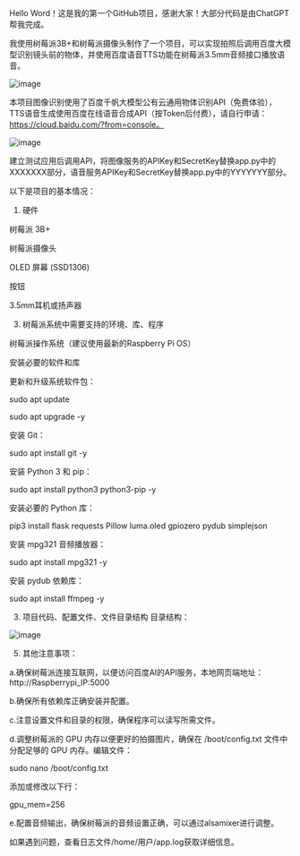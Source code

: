 Hello Word！这是我的第一个GitHub项目，感谢大家！大部分代码是由ChatGPT帮我完成。

我使用树莓派3B+和树莓派摄像头制作了一个项目，可以实现拍照后调用百度大模型识别镜头前的物体，并使用百度语音TTS功能在树莓派3.5mm音频接口播放语音。

![image](https://github.com/54dashayu/RaspberryPi-Image-Recognition-With-BaiduAI/assets/7693331/5f0ffa2d-5c49-48c6-b826-4aaa8dd845c7)

本项目图像识别使用了百度千帆大模型公有云通用物体识别API（免费体验），TTS语音生成使用百度在线语音合成API（按Token后付费），请自行申请：https://cloud.baidu.com/?from=console。  

![image](https://github.com/54dashayu/RaspberryPi-Image-Recognition-With-BaiduAI/assets/7693331/1025a0d3-4f0e-40bb-9558-0d638e25817c)


建立测试应用后调用API，将图像服务的APIKey和SecretKey替换app.py中的XXXXXXX部分，语音服务APIKey和SecretKey替换app.py中的YYYYYYY部分。


以下是项目的基本情况：

1. 硬件
   
树莓派 3B+

树莓派摄像头

OLED 屏幕 (SSD1306)

按钮

3.5mm耳机或扬声器

3. 树莓派系统中需要支持的环境、库、程序
   
树莓派操作系统（建议使用最新的Raspberry Pi OS）

安装必要的软件和库

更新和升级系统软件包：

sudo apt update

sudo apt upgrade -y

安装 Git：

sudo apt install git -y

安装 Python 3 和 pip：

sudo apt install python3 python3-pip -y

安装必要的 Python 库：

pip3 install flask requests Pillow luma.oled gpiozero pydub simplejson

安装 mpg321 音频播放器：

sudo apt install mpg321 -y

安装 pydub 依赖库：

sudo apt install ffmpeg -y


3. 项目代码、配置文件、文件目录结构
目录结构：

![image](https://github.com/54dashayu/RaspberryPi-Image-Recognition-With-BaiduAI/assets/7693331/9477eeec-863a-4d0b-883c-cf388022f45c)

5. 其他注意事项：
   
a.确保树莓派连接互联网，以便访问百度AI的API服务，本地网页端地址：http://Raspberrypi_IP:5000

b.确保所有依赖库正确安装并配置。

c.注意设置文件和目录的权限，确保程序可以读写所需文件。

 d.调整树莓派的 GPU 内存以便更好的拍摄图片，确保在 /boot/config.txt 文件中分配足够的 GPU 内存。编辑文件：
 
sudo nano /boot/config.txt

添加或修改以下行：

gpu_mem=256

e.配置音频输出，确保树莓派的音频设置正确，可以通过alsamixer进行调整。

如果遇到问题，查看日志文件/home/用户/app.log获取详细信息。
